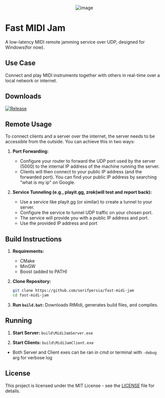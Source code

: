 <div align="center">
  
![image](https://github.com/user-attachments/assets/a3b4a0aa-9278-4eff-a0e1-5a684535a567)

</div>

# Fast MIDI Jam

A low-latency MIDI remote jamming service over UDP, designed for Windows(for now).

## Use Case

Connect and play MIDI instruments together with others in real-time over a local network or internet.

## Downloads

[![Release](https://img.shields.io/github/release/serifpersia/fast-midi-jam.svg?style=flat-square)](https://github.com/serifpersia/fast-midi-jam/releases)

## Remote Usage

To connect clients and a server over the internet, the server needs to be accessible from the outside. You can achieve this in two ways:

1.  **Port Forwarding:**
    *   Configure your router to forward the UDP port used by the server (5000) to the internal IP address of the machine running the server.
    *   Clients will then connect to your public IP address (and the forwarded port). You can find your public IP address by searching "what is my ip" on Google.

2.  **Service Tunneling (e.g., playit.gg, zrok(will test and report back):**
    *   Use a service like playit.gg (or similar) to create a tunnel to your server.
    *   Configure the service to tunnel UDP traffic on your chosen port.
    *   The service will provide you with a public IP address and port.
    *   Use the provided IP address and port

## Build Instructions

1.  **Requirements:**
    *   CMake
    *   MinGW
    *   Boost (added to PATH)

2.  **Clone Repository:**
    ```bash
    git clone https://github.com/serifpersia/fast-midi-jam
    cd fast-midi-jam
    ```

3.  **Run `build.bat`:** Downloads RtMidi, generates build files, and compiles.

## Running

1.  **Start Server:** `build\MidiJamServer.exe` 

2.  **Start Clients:** `build\MidiJamClient.exe`
* Both Server and Client exes can be ran in cmd or terminal with ```-debug``` arg for verbose log
## License

This project is licensed under the MIT License - see the [LICENSE](LICENSE) file for details.
